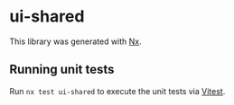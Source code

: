 # ui-shared

This library was generated with [Nx](https://nx.dev).

## Running unit tests

Run `nx test ui-shared` to execute the unit tests via [Vitest](https://vitest.dev/).
